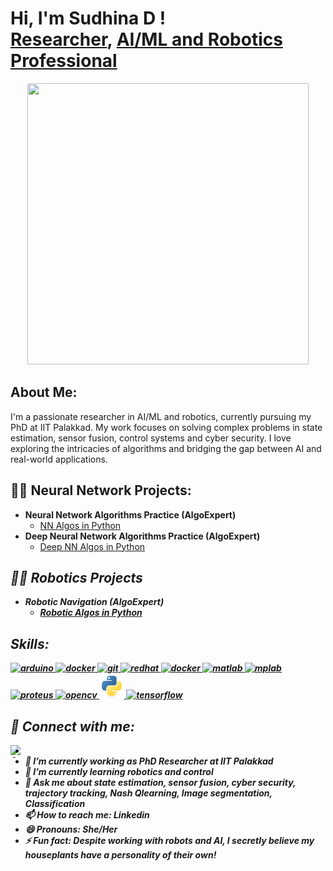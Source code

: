 <h1>Hi, I'm Sudhina D ! <br/><a href="https://github.com/SudhinaD">Researcher</a>, <a href="https://www.linkedin.com/in/sudhina-d/">AI/ML and Robotics Professional</a></h1>

<p align="center">
    <img src="https://i.pinimg.com/originals/ab/53/c3/ab53c3258caa5c3c691b4de46cb5ad88.gif" width="450" height="450" >
</p>

 <h2>About Me:</h2>
    <div class="about">
      <p>
        I'm a passionate researcher in AI/ML and robotics, currently pursuing my PhD at IIT Palakkad. 
        My work focuses on solving complex problems in state estimation, sensor fusion, control systems and cyber security. 
        I love exploring the intricacies of algorithms and bridging the gap between AI and real-world applications.
      </p>
  </body>
</html>
  </body>
</html>

<h2>👨‍💻 Neural Network Projects:</h2>

- <b>Neural Network Algorithms Practice (AlgoExpert)</b>
  - [NN Algos in Python](https://github.com/SudhinaD/Neural_Network_Projects)
- <b>Deep Neural Network Algorithms Practice (AlgoExpert)</b>
  - [Deep NN Algos in Python](https://github.com/SudhinaD/Deep-Neural-Network-Projects) <b><i>


<h2>👨‍💻 Robotics Projects </h2>

- <b>Robotic Navigation (AlgoExpert)</b>
  - [Robotic Algos in Python](https://github.com/SudhinaD/Robotics)

## Skills: 

<p> 
  <a href="https://www.arduino.cc/" target="_blank" rel="noreferrer"> 
    <img src="https://cdn.worldvectorlogo.com/logos/arduino-1.svg" alt="arduino" width="40" height="40"/> 
  </a>
   <a href="https://www.docker.com/" target="_blank" rel="noreferrer"> 
    <img src="https://www.svgrepo.com/show/331370/docker.svg" alt="docker" width="40" height="40"/> 
  </a> 
    <a href="https://git-scm.com/" target="_blank" rel="noreferrer"> 
    <img src="https://www.vectorlogo.zone/logos/git-scm/git-scm-icon.svg" alt="git" width="40" height="40"/> 
  </a> 
    <a href="https://www.redhat.com/" target="_blank" rel="noreferrer"> 
    <img src="https://www.vectorlogo.zone/logos/redhat/redhat-icon.svg" alt="redhat" width="40" height="40"/> 
  </a> 
  <a href="https://www.labview.com/" target="_blank" rel="noreferrer"> 
    <img src="https://seeklogo.com/images/L/labview-logo-263E42F647-seeklogo.com.png" alt="docker" width="40" height="40"/> 
  </a> 
 
  <a href="https://www.mathworks.com/" target="_blank" rel="noreferrer"> 
    <img src="https://upload.wikimedia.org/wikipedia/commons/2/21/Matlab_Logo.png" alt="matlab" width="40" height="40"/> 
  </a> 
  <a href="https://www.mplab.com/" target="_blank" rel="noreferrer"> 
    <img src="https://seeklogo.com/images/M/mplab-x-ide-logo-B1D898D52B-seeklogo.com.png" alt="mplab" width="40" height="40"/> 
  </a> 
  <a href="https://www.proteus.com/" target="_blank" rel="noreferrer"> 
    <img src="https://banner2.cleanpng.com/20181106/twc/kisspng-logo-brand-product-design-font-5be2601b8123b9.823198931541562395529.jpg" alt="proteus" width="40" height="40"/> 
  </a> 
  <a href="https://opencv.org/" target="_blank" rel="noreferrer"> 
    <img src="https://www.vectorlogo.zone/logos/opencv/opencv-icon.svg" alt="opencv" width="40" height="40"/> 
  </a> 
  <a href="https://www.python.org" target="_blank" rel="noreferrer"> 
    <img src="https://raw.githubusercontent.com/devicons/devicon/master/icons/python/python-original.svg" alt="python" width="40" height="40"/> 
  </a> 
  <a href="https://www.tensorflow.org" target="_blank" rel="noreferrer"> 
    <img src="https://www.vectorlogo.zone/logos/tensorflow/tensorflow-icon.svg" alt="tensorflow" width="40" height="40"/> 
  </a> 
</p>



    

<h2>🤛 Connect with me:</h2>

<a href="https://www.linkedin.com/in/sudhina-d/" target="_blank">
  <img src="https://upload.wikimedia.org/wikipedia/commons/thumb/8/81/LinkedIn_icon.svg/2048px-LinkedIn_icon.svg.png" 
       alt="Sudhina D | LinkedIn" 
       width="20" 
       height="20" 
       align="left" />
</a>

-
- 🔭 I’m currently working as PhD Researcher at IIT Palakkad
- 🌱 I’m currently learning robotics and control
- 💬 Ask me about state estimation, sensor fusion, cyber security, trajectory tracking, Nash Qlearning, Image segmentation, Classification 
- 📫 How to reach me: Linkedin
- 😄 Pronouns: She/Her
- ⚡ Fun fact: Despite working with robots and AI, I secretly believe my houseplants have a personality of their own!

